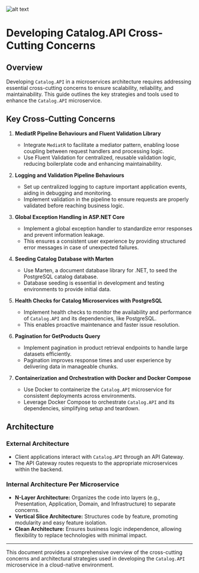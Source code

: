 ![alt text](../Images/image-4.png)
# Developing Catalog.API Cross-Cutting Concerns

## Overview

Developing `Catalog.API` in a microservices architecture requires addressing essential cross-cutting concerns to ensure scalability, reliability, and maintainability. This guide outlines the key strategies and tools used to enhance the `Catalog.API` microservice.

## Key Cross-Cutting Concerns

1. **MediatR Pipeline Behaviours and Fluent Validation Library**
   - Integrate `MediatR` to facilitate a mediator pattern, enabling loose coupling between request handlers and processing logic.
   - Use Fluent Validation for centralized, reusable validation logic, reducing boilerplate code and enhancing maintainability.

2. **Logging and Validation Pipeline Behaviours**
   - Set up centralized logging to capture important application events, aiding in debugging and monitoring.
   - Implement validation in the pipeline to ensure requests are properly validated before reaching business logic.

3. **Global Exception Handling in ASP.NET Core**
   - Implement a global exception handler to standardize error responses and prevent information leakage.
   - This ensures a consistent user experience by providing structured error messages in case of unexpected failures.

4. **Seeding Catalog Database with Marten**
   - Use Marten, a document database library for .NET, to seed the PostgreSQL catalog database.
   - Database seeding is essential in development and testing environments to provide initial data.

5. **Health Checks for Catalog Microservices with PostgreSQL**
   - Implement health checks to monitor the availability and performance of `Catalog.API` and its dependencies, like PostgreSQL.
   - This enables proactive maintenance and faster issue resolution.

6. **Pagination for GetProducts Query**
   - Implement pagination in product retrieval endpoints to handle large datasets efficiently.
   - Pagination improves response times and user experience by delivering data in manageable chunks.

7. **Containerization and Orchestration with Docker and Docker Compose**
   - Use Docker to containerize the `Catalog.API` microservice for consistent deployments across environments.
   - Leverage Docker Compose to orchestrate `Catalog.API` and its dependencies, simplifying setup and teardown.

## Architecture

### External Architecture

- Client applications interact with `Catalog.API` through an API Gateway.
- The API Gateway routes requests to the appropriate microservices within the backend.

### Internal Architecture Per Microservice

- **N-Layer Architecture:** Organizes the code into layers (e.g., Presentation, Application, Domain, and Infrastructure) to separate concerns.
- **Vertical Slice Architecture:** Structures code by feature, promoting modularity and easy feature isolation.
- **Clean Architecture:** Ensures business logic independence, allowing flexibility to replace technologies with minimal impact.

---

This document provides a comprehensive overview of the cross-cutting concerns and architectural strategies used in developing the `Catalog.API` microservice in a cloud-native environment.
